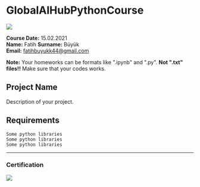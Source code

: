# GlobalAIHubPythonCourse
![](img/logo.png)

**Course Date:** 15.02.2021  
**Name:** Fatih
**Surname:** Büyük  
**Email:** fatihbuyukk44@gmail.com  

**Note:** Your homeworks can be formats like ".ipynb" and ".py". **Not ".txt" files!!** Make sure that your codes works.  

## Project Name
Description of your project.

## Requirements
```
Some python libraries
Some python libraries
Some python libraries
```
---

### Certification
![](img/certificate_ex.png)

